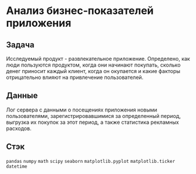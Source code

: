 # Анализ бизнес-показателей приложения

## Задача
Исследуемый продукт - развлекательное приложение. Определено, как люди пользуются продуктом, когда они начинают покупать, сколько денег приносит каждый клиент, когда он окупается и какие факторы отрицательно влияют на привлечение пользователей.

## Данные
Лог сервера с данными о посещениях приложения новыми пользователями, зарегистрировавшимися за определенный период, выгрузка их покупок за этот период, а также статистика рекламных расходов. 

## Стэк
`pandas`
`numpy`
`math`
`scipy`
`seaborn`
`matplotlib.pyplot`
`matplotlib.ticker`
`datetime`
